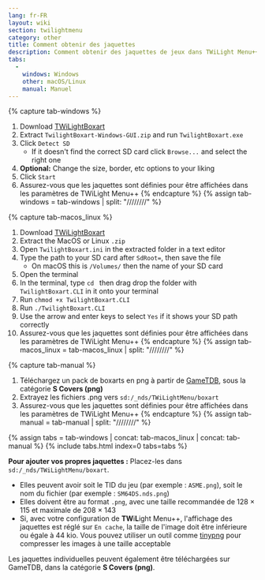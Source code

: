 ```yaml
---
lang: fr-FR
layout: wiki
section: twilightmenu
category: other
title: Comment obtenir des jaquettes
description: Comment obtenir des jaquettes de jeux dans TWiLight Menu++
tabs:
  - 
    windows: Windows
    other: macOS/Linux
    manual: Manuel
---
```


{% capture tab-windows %}
1. Download [TWiLightBoxart](https://github.com/MateusRodCosta/TwilightBoxart/releases)
1. Extract `TwilightBoxart-Windows-GUI.zip` and run `TwilightBoxart.exe`
1. Click `Detect SD`
    - If it doesn't find the correct SD card click `Browse...` and select the right one
1. **Optional:** Change the size, border, etc options to your liking
1. Click `Start`
1. Assurez-vous que les jaquettes sont définies pour être affichées dans les paramètres de TWiLight Menu++
{% endcapture %}
{% assign tab-windows = tab-windows | split: "////////" %}

{% capture tab-macos_linux %}
1. Download [TWiLightBoxart](https://github.com/MateusRodCosta/TwilightBoxart/releases)
1. Extract the MacOS or Linux `.zip`
1. Open `TwilightBoxart.ini` in the extracted folder in a text editor
1. Type the path to your SD card after `SdRoot=`, then save the file
    - On macOS this is `/Volumes/` then the name of your SD card
1. Open the terminal
1. In the terminal, type `cd ` then drag drop the folder with `TwilightBoxart.CLI` in it onto your terminal
1. Run `chmod +x TwilightBoxart.CLI`
1. Run `./TwilightBoxart.CLI`
1. Use the arrow and enter keys to select `Yes` if it shows your SD path correctly
1. Assurez-vous que les jaquettes sont définies pour être affichées dans les paramètres de TWiLight Menu++
{% endcapture %}
{% assign tab-macos_linux = tab-macos_linux | split: "////////" %}

{% capture tab-manual %}
1. Téléchargez un pack de boxarts en png à partir de [GameTDB](https://www.gametdb.com/DS/Downloads#cover_packs), sous la catégorie **S Covers (png)**
1. Extrayez les fichiers .png vers `sd:/_nds/TWiLightMenu/boxart`
1. Assurez-vous que les jaquettes sont définies pour être affichées dans les paramètres de TWiLight Menu++
{% endcapture %}
{% assign tab-manual = tab-manual | split: "////////" %}

{% assign tabs = tab-windows | concat: tab-macos_linux | concat: tab-manual %}
{% include tabs.html index=0 tabs=tabs %}

**Pour ajouter vos propres jaquettes :** Placez-les dans `sd:/_nds/TWiLightMenu/boxart`.
- Elles peuvent avoir soit le TID du jeu (par exemple : `ASME.png`), soit le nom du fichier (par exemple : `SM64DS.nds.png`)
- Elles doivent être au format `.png`, avec une taille recommandée de 128 × 115 et maximale de 208 × 143
- Si, avec votre configuration de **TW**i**L**ight Menu++, l'affichage des jaquettes est réglé sur `En cache`, la taille de l'image doit être inférieure ou égale à 44 kio. Vous pouvez utiliser un outil comme [tinypng](https://tinypng.com/) pour compresser les images à une taille acceptable

Les jaquettes individuelles peuvent également être téléchargées sur GameTDB, dans la catégorie **S Covers (png)**.
